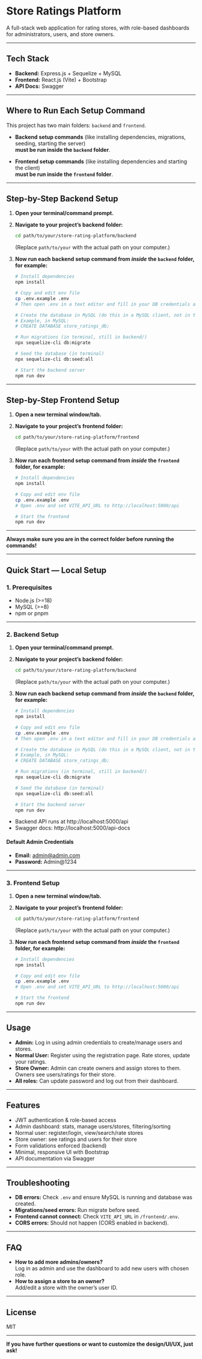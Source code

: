 # Store Ratings Platform

A full-stack web application for rating stores, with role-based dashboards for administrators, users, and store owners.

---

## Tech Stack

- **Backend:** Express.js + Sequelize + MySQL
- **Frontend:** React.js (Vite) + Bootstrap
- **API Docs:** Swagger

---

## Where to Run Each Setup Command

This project has two main folders: `backend` and `frontend`.

- **Backend setup commands** (like installing dependencies, migrations, seeding, starting the server)  
  **must be run inside the `backend` folder**.

- **Frontend setup commands** (like installing dependencies and starting the client)  
  **must be run inside the `frontend` folder**.

---

## Step-by-Step Backend Setup

1. **Open your terminal/command prompt.**

2. **Navigate to your project’s backend folder:**
   ```bash
   cd path/to/your/store-rating-platform/backend
   ```
   (Replace `path/to/your` with the actual path on your computer.)

3. **Now run each backend setup command from _inside_ the `backend` folder, for example:**
   ```bash
   # Install dependencies
   npm install

   # Copy and edit env file
   cp .env.example .env
   # Then open .env in a text editor and fill in your DB credentials and JWT secret

   # Create the database in MySQL (do this in a MySQL client, not in terminal)
   # Example, in MySQL:
   # CREATE DATABASE store_ratings_db;

   # Run migrations (in terminal, still in backend/)
   npx sequelize-cli db:migrate

   # Seed the database (in terminal)
   npx sequelize-cli db:seed:all

   # Start the backend server
   npm run dev
   ```

---

## Step-by-Step Frontend Setup

1. **Open a new terminal window/tab.**

2. **Navigate to your project’s frontend folder:**
   ```bash
   cd path/to/your/store-rating-platform/frontend
   ```
   (Replace `path/to/your` with the actual path on your computer.)

3. **Now run each frontend setup command from _inside_ the `frontend` folder, for example:**
   ```bash
   # Install dependencies
   npm install

   # Copy and edit env file
   cp .env.example .env
   # Open .env and set VITE_API_URL to http://localhost:5000/api

   # Start the frontend
   npm run dev
   ```

---

**Always make sure you are in the correct folder before running the commands!**

---

## Quick Start — Local Setup

### 1. Prerequisites

- Node.js (>=18)
- MySQL (>=8)
- npm or pnpm

---

### 2. Backend Setup

1. **Open your terminal/command prompt.**

2. **Navigate to your project’s backend folder:**
   ```bash
   cd path/to/your/store-rating-platform/backend
   ```
   (Replace `path/to/your` with the actual path on your computer.)

3. **Now run each backend setup command from _inside_ the `backend` folder, for example:**
   ```bash
   # Install dependencies
   npm install

   # Copy and edit env file
   cp .env.example .env
   # Then open .env in a text editor and fill in your DB credentials and JWT secret

   # Create the database in MySQL (do this in a MySQL client, not in terminal)
   # Example, in MySQL:
   # CREATE DATABASE store_ratings_db;

   # Run migrations (in terminal, still in backend/)
   npx sequelize-cli db:migrate

   # Seed the database (in terminal)
   npx sequelize-cli db:seed:all

   # Start the backend server
   npm run dev
   ```
- Backend API runs at http://localhost:5000/api
- Swagger docs: http://localhost:5000/api-docs

#### Default Admin Credentials

- **Email:** admin@admin.com
- **Password:** Admin@1234

---

### 3. Frontend Setup

1. **Open a new terminal window/tab.**

2. **Navigate to your project’s frontend folder:**
   ```bash
   cd path/to/your/store-rating-platform/frontend
   ```
   (Replace `path/to/your` with the actual path on your computer.)

3. **Now run each frontend setup command from _inside_ the `frontend` folder, for example:**
   ```bash
   # Install dependencies
   npm install

   # Copy and edit env file
   cp .env.example .env
   # Open .env and set VITE_API_URL to http://localhost:5000/api

   # Start the frontend
   npm run dev
   ```

---

## Usage

- **Admin:** Log in using admin credentials to create/manage users and stores.
- **Normal User:** Register using the registration page. Rate stores, update your ratings.
- **Store Owner:** Admin can create owners and assign stores to them. Owners see users/ratings for their store.
- **All roles:** Can update password and log out from their dashboard.

---

## Features

- JWT authentication & role-based access
- Admin dashboard: stats, manage users/stores, filtering/sorting
- Normal user: register/login, view/search/rate stores
- Store owner: see ratings and users for their store
- Form validations enforced (backend)
- Minimal, responsive UI with Bootstrap
- API documentation via Swagger

---

## Troubleshooting

- **DB errors:** Check `.env` and ensure MySQL is running and database was created.
- **Migrations/seed errors:** Run migrate before seed.
- **Frontend cannot connect:** Check `VITE_API_URL` in `/frontend/.env`.
- **CORS errors:** Should not happen (CORS enabled in backend).

---

## FAQ

- **How to add more admins/owners?**  
  Log in as admin and use the dashboard to add new users with chosen role.
- **How to assign a store to an owner?**  
  Add/edit a store with the owner’s user ID.

---

## License

MIT

---

**If you have further questions or want to customize the design/UI/UX, just ask!**
